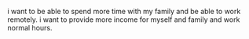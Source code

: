 i want to be able to spend more time with my family and be able to work remotely.  i want to provide more income for myself and family and work normal hours.

